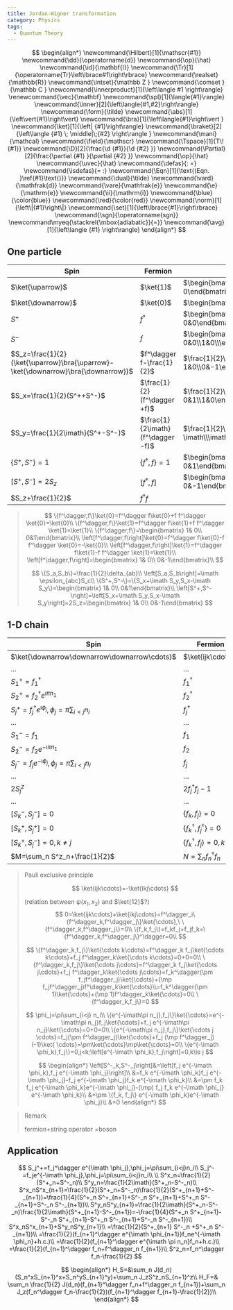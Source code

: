 ```yaml
---
title: Jordan-Wigner transformation
category: Physics
tags:
  - Quantum Theory
---
```


$$
\begin{align*}
\newcommand{\Hilbert}[1]{\mathscr{#1}}
\newcommand{\dd}{\operatorname{d}}
\newcommand{\op}{\hat}
\newcommand{\id}{\mathbf{I}}
\newcommand{\Tr}[1]{\operatorname{Tr}\left\lbrace#1\right\rbrace}
\newcommand{\realset}{\mathbb{R}}
\newcommand{\intset}{\mathbb Z }
\newcommand{\comset }{\mathbb C }
\newcommand{\innerproduct}[1]{\left\langle #1 \right\rangle}
\renewcommand{\vec}{\mathbf}
\newcommand{\spl}[1]{\langle{#1}\rangle}
\newcommand{\inner}[2]{\left\langle{#1,#2}\right\rangle}
\newcommand{\form}{\tilde}
\newcommand{\abs}[1]{\left\vert{#1}\right\vert}
\newcommand{\bra}[1]{\left\langle{#1}\right\vert }
\newcommand{\ket}[1]{\left| {#1}\right\rangle}
\newcommand{\braket}[2]{\left\langle {#1} \; \middle|\;{#2} \right\rangle }
\newcommand{\mani}{\mathcal}
\newcommand{\field}{\mathscr}
\newcommand{\Tspace}[1]{T\! {#1}}
\newcommand{\D}[2]{\frac{\d {#1}}{\d {#2} }}
\newcommand{\Partial}[2]{\frac{\partial {#1} }{\partial {#2} }}
\newcommand{\op}{\hat}
\newcommand{\uvec}{\hat}
\newcommand{\defas}{: =}
\newcommand{\isdefas}{= :}
\newcommand{\Eqn}[1]{\text{(Eqn. }\ref{#1}\text{)}}
\newcommand{\dual}{\tilde}
\newcommand{\vard}{\mathfrak{d}}
\newcommand{\vare}{\mathfrak{e}}
\newcommand{\e}{\mathrm{e}}
\newcommand{\ii}{\mathrm{i}}
\newcommand{\blue}{\color{blue}}
\newcommand{\red}{\color{red}}
\newcommand{\norm}[1]{\left\|{#1}\right\|}
\newcommand{\set}[1]{\left\lbrace{#1}\right\rbrace}
\newcommand{\sgn}{\operatorname{sgn}}
\newcommand\myeq{\stackrel{\mbox{adiabatic}}{=}}
\newcommand{\avg}[1]{\left\langle {#1} \right\rangle}
\end{align*}
$$



## One particle

| Spin                                                         | Fermion                           |                                                              |
| ------------------------------------------------------------ | --------------------------------- | ------------------------------------------------------------ |
| $\ket{\uparrow}$                                             | $\ket{1}$                         | $\begin{bmatrix} 1\newline 0\end{bmatrix}$                   |
| $\ket{\downarrow}$                                           | $\ket{0}$                         | $\begin{bmatrix}0\\1\end{bmatrix}$                           |
| $S^+$                                                        | $f^\dagger$                       | $\begin{bmatrix} 0& 1\\ 0&0\end{bmatrix}$                    |
| $S^-$                                                        | $f$                               | $\begin{bmatrix} 0&0\\1&0\\\end{bmatrix}$                    |
| $S_z=\frac{1}{2}(\ket{\uparrow}\bra{\uparrow}-\ket{\downarrow}\bra{\downarrow})$ | $f^\dagger f-\frac{1}{2}$         | $\frac{1}{2}\begin{bmatrix} 1&0\\0&-1\end{bmatrix}$          |
| $S_x=\frac{1}{2}(S^++S^-)$                                   | $\frac{1}{2}(f^\dagger +f)$       | $\frac{1}{2}\begin{bmatrix} 0&1\\1&0\end{bmatrix}$           |
| $S_y=\frac{1}{2\imath}(S^+-S^-)$                             | $\frac{1}{2\imath}(f^\dagger -f)$ | $\frac{1}{2}\begin{bmatrix} 0&-\imath\\\imath&0\end{bmatrix}$ |
| $\{S^+,S^-\}=1$                                              | $\{f^\dagger,f\}=1$               | $\begin{bmatrix} 1& 0\\ 0&1\end{bmatrix}$                    |
| $\left[S^+,S^-\right]=2S_z$                                  | $\left[f^\dagger,f\right]$        | $\begin{bmatrix} 1& 0\\ 0&-1\end{bmatrix}$                   |
| $S_z+\frac{1}{2}$                                            | $f^\dagger f$                     |                                                              |

>$$
>\{f^\dagger,f\}\ket{0}=f^\dagger f\ket{0}+f f^\dagger \ket{0}=\ket{0}\\
>\{f^\dagger,f\}\ket{1}=f^\dagger f\ket{1}+f f^\dagger \ket{1}=\ket{1}\\
>\{f^\dagger,f\}=\begin{bmatrix} 1& 0\\ 0&1\end{bmatrix}\\
>\left[f^\dagger,f\right]\ket{0}=f^\dagger f\ket{0}-f f^\dagger \ket{0}=-\ket{0}\\
>\left[f^\dagger,f\right]\ket{1}=f^\dagger f\ket{1}-f f^\dagger \ket{1}=\ket{1}\\
>\left[f^\dagger,f\right]=\begin{bmatrix} 1& 0\\ 0&-1\end{bmatrix}\\
>$$
>
>$$
>\{S_a,S_b\}=\frac{1}{2}\delta_{ab}\\
>\left[S_a,S_b\right]=\imath \epsilon_{abc}S_c\\
>\{S^+,S^-\}=\{S_x+\imath S_y,S_x-\imath S_y\}=\begin{bmatrix} 1& 0\\ 0&1\end{bmatrix}\\
>\left[S^+,S^-\right]=\left[S_x+\imath S_y,S_x-\imath S_y\right]=2S_z=\begin{bmatrix} 1& 0\\ 0&-1\end{bmatrix}
>$$
>
>

## 1-D chain

| Spin                                                         | Fermion                         |       |
| ------------------------------------------------------------ | ------------------------------- | ----- |
| $\ket{\downarrow\downarrow\downarrow\cdots}$                 | $\ket{ijk\cdots}$               | $2^n$ |
| ...                                                          | ...                             |       |
| $S^+_1=f^\dagger_1$                                          | $f_1^\dagger$                   | $n$   |
| $S_2^+=f_2^\dagger e^{\imath\pi n_1}$                        | $f_2^\dagger$                   |       |
| $S_j^+=f_j^\dagger e^{\imath \phi_j},\phi_j=\pi\sum_{i<j} n_i$ | $f_j^\dagger$                   |       |
| ...                                                          | ...                             |       |
| $S_1^-=f_1$                                                  | $f_1$                           | $n$   |
| $S_2^-=f_2 e^{-\imath\pi n_1}$                               | $f_2$                           |       |
| $S_j^-=f_j e^{-\imath \phi_j},\phi_j=\pi\sum_{i<j} n_i$      | $f_j$                           |       |
| ...                                                          | ...                             |       |
| $2S^z_j$                                                     | $2f^\dagger_jf_j-1$             | $n$   |
| ...                                                          | ...                             |       |
| $\left[S^-_k,S^-_j\right]=0$                                 | $\{f_k,f_j\}=0$                 |       |
| $\left[S^+_k,S^+_j\right]=0$                                 | $\{f^\dagger_k,f^\dagger_j\}=0$ |       |
| $\left[S^+_k,S^-_j\right]=0,k\ne j$                          | $\{f^\dagger_k,f_j\}=0,k\ne j$  |       |
| $M=\sum_n S^z_n+\frac{1}{2}$                                 | $N=\sum_nf_n^\dagger f_n$       |       |

>Pauli exclusive principle
>
>$$
>\ket{ijk\cdots}=-\ket{ikj\cdots}
>$$
>
>(relation between $\psi(x_1,x_2)$ and $\ket{12}$?)
>$$
>0=\ket{ijk\cdots}+\ket{ikj\cdots}=f^\dagger_i\{f^\dagger_k,f^\dagger_j\}\ket{\cdots},\ \{f^\dagger_k,f^\dagger_j\}=0\\
>\{f_k,f_j\}=f_kf_j+f_jf_k=\{f^\dagger_k,f^\dagger_j\}^\dagger=0\\
>$$
>
>$$
>\{f^\dagger_k,f_j\}\ket{\cdots k\cdots}=f^\dagger_k f_j\ket{\cdots k\cdots}+f_j f^\dagger_k\ket{\cdots k\cdots}=0+0=0\\
>\{f^\dagger_k,f_j\}\ket{\cdots j\cdots}=f^\dagger_k f_j\ket{\cdots j\cdots}+f_j f^\dagger_k\ket{\cdots j\cdots}=f_k^\dagger(\pm f_jf^\dagger_j)\ket{\cdots}+(\mp f_jf^\dagger_j)f^\dagger_k\ket{\cdots}\\=f_k^\dagger(\pm 1)\ket{\cdots}+(\mp 1)f^\dagger_k\ket{\cdots}=0\\
>\{f^\dagger_k,f_j\}=0
>$$
>
>
>
>$$
>\phi_j=\pi\sum_{i<j} n_i\\
>\{e^{-\imath\pi n_j},f_j\}\ket{\cdots}=e^{-\imath\pi n_j}f_j\ket{\cdots}+f_j e^{-\imath\pi n_j}\ket{\cdots}=0+0=0\\
>\{e^{-\imath\pi n_j},f_j\}\ket{\cdots j \cdots}=f_j(\pm f^\dagger_j)\ket{\cdots}+f_j (\mp f^\dagger_j)(-1)\ket{ \cdots}=\pm\ket{\cdots}\mp\ket{\cdots}=0\\
>\{e^{-\imath \phi_k},f_j\}=0,j<k;\left[e^{-\imath \phi_k},f_j\right]=0,k\le j
>$$
>
>
>
>
>$$
>\begin{align*}
>\left[S^-_k,S^-_j\right]&=\left[f_j e^{-\imath \phi_k},f_j e^{-\imath \phi_j}\right]\\
>&=f_k e^{-\imath \phi_k}f_j e^{-\imath \phi_j}-f_j e^{-\imath \phi_j}f_k e^{-\imath \phi_k}\\
>&=\pm f_k f_j e^{-\imath \phi_k}e^{-\imath \phi_j}-(\mp) f_j f_k e^{-\imath \phi_j} e^{-\imath \phi_k}\\
>&=\pm \{f_k, f_j\} e^{-\imath \phi_k}e^{-\imath \phi_j}\\
>&=0
>\end{align*}
>$$
>

>Remark
>
>fermion+string operator =boson

## Application

$$
S_j^+=f_j^\dagger e^{\imath \phi_j},\phi_j=\pi\sum_{i<j}n_i\\
S_j^-=f_je^{-\imath \phi_j},\phi_j=\pi\sum_{i<j}n_i\\
\\
S^x_n=\frac{1}{2}(S^+_n+S^-_n)\\
S^y_n=\frac{1}{2\imath}(S^+_n-S^-_n)\\
S^x_nS^x_{n+1}=\frac{1}{2}(S^+_n+S^-_n)\frac{1}{2}(S^+_{n+1}+S^-_{n+1})=\frac{1}{4}(S^+_n S^+_{n+1}+S^-_n S^+_{n+1}+S^+_n S^-_{n+1}+S^-_n S^-_{n+1})\\
S^y_nS^y_{n+1}=\frac{1}{2\imath}(S^+_n-S^-_n)\frac{1}{2\imath}(S^+_{n+1}-S^-_{n+1})=-\frac{1}{4}(S^+_n S^+_{n+1}-S^-_n S^+_{n+1}-S^+_n S^-_{n+1}+S^-_n S^-_{n+1})\\
S^x_nS^x_{n+1}+S^y_nS^y_{n+1}\\
=\frac{1}{2}(S^+_{n+1} S^-_n +S^+_n S^-_{n+1})\\
=\frac{1}{2}(f_{n+1}^\dagger e^{\imath \phi_{n+1}}f_ne^{-\imath \phi_n}+h.c.)\\
=\frac{1}{2}(f_{n+1}^\dagger e^{\imath \pi n_n}f_n+h.c.)\\
=\frac{1}{2}(f_{n+1}^\dagger f_n+f^\dagger_n f_{n+1})\\
S^z_n=f_n^\dagger f_n-\frac{1}{2}
$$



$$
\begin{align*}
H_S=&\sum_n J(d_n)(S_n^xS_{n+1}^x+S_n^yS_{n+1}^y)+\sum_n J_zS^z_nS_{n+1}^z\\
H_F=& \sum_n \frac{1}{2} J(d_n)(f_{n+1}^\dagger f_n+f^\dagger_n f_{n+1})+\sum_n J_z(f_n^\dagger f_n-\frac{1}{2})(f_{n+1}^\dagger f_{n+1}-\frac{1}{2})\\
\end{align*}
$$






